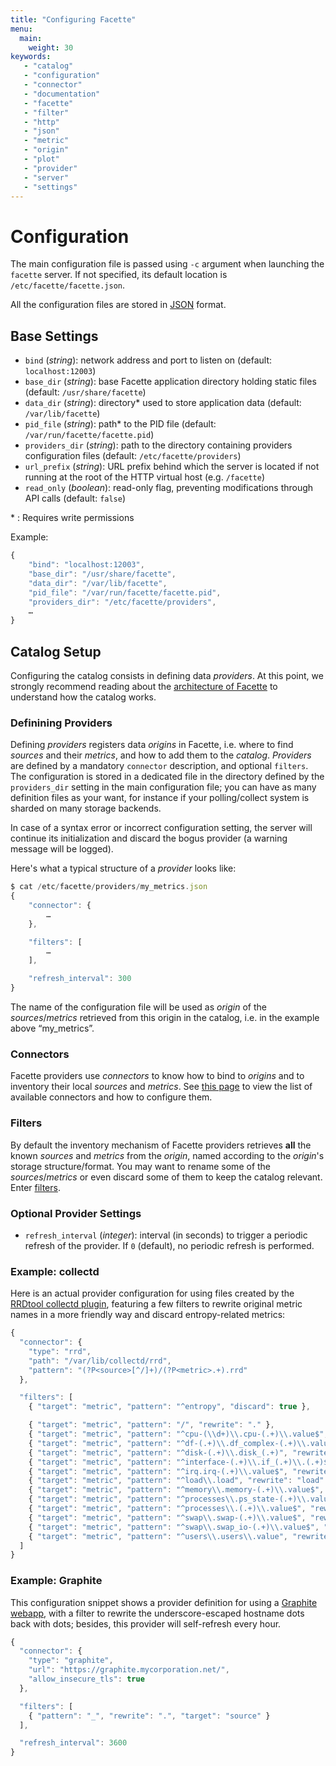 ```yaml
---
title: "Configuring Facette"
menu:
  main:
    weight: 30
keywords:
   - "catalog"
   - "configuration"
   - "connector"
   - "documentation"
   - "facette"
   - "filter"
   - "http"
   - "json"
   - "metric"
   - "origin"
   - "plot"
   - "provider"
   - "server"
   - "settings"
---
```


# Configuration

The main configuration file is passed using `-c` argument when launching the `facette` server. If not specified, its
default location is `/etc/facette/facette.json`.

<span class="fa fa-info-circle"></span> All the configuration files are stored in [JSON][0] format.

## Base Settings

 * `bind` (_string_): network address and port to listen on (default: `localhost:12003`)
 * `base_dir` (_string_): base Facette application directory holding static files (default: `/usr/share/facette`)
 * `data_dir` (_string_): directory* used to store application data (default: `/var/lib/facette`)
 * `pid_file` (_string_): path* to the PID file (default: `/var/run/facette/facette.pid`)
 * `providers_dir` (_string_): path to the directory containing providers configuration files
   (default: `/etc/facette/providers`)
 * `url_prefix` (_string_): URL prefix behind which the server is located if not running at the root of the HTTP
   virtual host (e.g. `/facette`)
 * `read_only` (_boolean_): read-only flag, preventing modifications through API calls (default: `false`)

<span class="fa fa-warning"></span> * : Requires write permissions

Example:

```javascript
{
    "bind": "localhost:12003",
    "base_dir": "/usr/share/facette",
    "data_dir": "/var/lib/facette",
    "pid_file": "/var/run/facette/facette.pid",
    "providers_dir": "/etc/facette/providers",
    …
}
```

## Catalog Setup

Configuring the catalog consists in defining data *providers*. At this point, we strongly recommend reading about the
[architecture of Facette][3] to understand how the catalog works.

### Definining Providers

Defining *providers* registers data *origins* in Facette, i.e. where to find *sources* and their *metrics*, and how
to add them to the *catalog*. *Providers* are defined by a mandatory `connector` description, and optional `filters`.
The configuration is stored in a dedicated file in the directory defined by the `providers_dir` setting in the main
configuration file; you can have as many definition files as your want, for instance if your polling/collect system is
sharded on many storage backends.

<span class="fa fa-warning"></span> In case of a syntax error or incorrect configuration setting, the server will
continue its initialization and discard the bogus provider (a warning message will be logged).

Here's what a typical structure of a *provider* looks like:

```javascript
$ cat /etc/facette/providers/my_metrics.json
{
	"connector": {
		…
	},

	"filters": [
		…
	],

	"refresh_interval": 300
}

```
<span class="fa fa-info-circle"></span> The name of the configuration file will be used as *origin* of the
*sources*/*metrics* retrieved from this origin in the catalog, i.e. in the example above “my_metrics”.

### Connectors

Facette providers use *connectors* to know how to bind to *origins* and to inventory their local *sources* and
*metrics*. See [this page][1] to view the list of available connectors and how to configure them.

### Filters

By default the inventory mechanism of Facette providers retrieves **all** the known *sources* and *metrics* from the
*origin*, named according to the *origin*'s storage structure/format. You may want to rename some of the
*sources*/*metrics* or even discard some of them to keep the catalog relevant. Enter [filters][2].

### Optional Provider Settings

 * `refresh_interval` (_integer_): interval (in seconds) to trigger a periodic refresh of the provider. If `0`
(default), no periodic refresh is performed.

### Example: collectd

Here is an actual provider configuration for using files created by the [RRDtool collectd plugin][4], featuring a few
filters to rewrite original metric names in a more friendly way and discard entropy-related metrics:

```javascript
{
  "connector": {
    "type": "rrd",
    "path": "/var/lib/collectd/rrd",
    "pattern": "(?P<source>[^/]+)/(?P<metric>.+).rrd"
  },

  "filters": [
    { "target": "metric", "pattern": "^entropy", "discard": true },

    { "target": "metric", "pattern": "/", "rewrite": "." },
    { "target": "metric", "pattern": "^cpu-(\\d+)\\.cpu-(.+)\\.value$", "rewrite": "cpu.$1.$2" },
    { "target": "metric", "pattern": "^df-(.+)\\.df_complex-(.+)\\.value", "rewrite": "df.$1.$2" },
    { "target": "metric", "pattern": "^disk-(.+)\\.disk_(.+)", "rewrite": "disk.$1.$2" },
    { "target": "metric", "pattern": "^interface-(.+)\\.if_(.+)\\.(.+)$", "rewrite": "net.$1.$2.$3" },
    { "target": "metric", "pattern": "^irq.irq-(.+)\\.value$", "rewrite": "irq.$1" },
    { "target": "metric", "pattern": "^load\\.load", "rewrite": "load" },
    { "target": "metric", "pattern": "^memory\\.memory-(.+)\\.value$", "rewrite": "memory.$1" },
    { "target": "metric", "pattern": "^processes\\.ps_state-(.+)\\.value$", "rewrite": "proc.state.$1" },
    { "target": "metric", "pattern": "^processes\\.(.+)\\.value$", "rewrite": "proc.$1" },
    { "target": "metric", "pattern": "^swap\\.swap-(.+)\\.value$", "rewrite": "swap.$1" },
    { "target": "metric", "pattern": "^swap\\.swap_io-(.+)\\.value$", "rewrite": "swap.io.$1" },
    { "target": "metric", "pattern": "^users\\.users\\.value", "rewrite": "users.count" }
  ]
}
```

### Example: Graphite

This configuration snippet shows a provider definition for using a [Graphite webapp][5], with a filter to rewrite the
underscore-escaped hostname dots back with dots; besides, this provider will self-refresh every hour.

```javascript
{
  "connector": {
    "type": "graphite",
    "url": "https://graphite.mycorporation.net/",
    "allow_insecure_tls": true
  },

  "filters": [
    { "pattern": "_", "rewrite": ".", "target": "source" }
  ],

  "refresh_interval": 3600
}
```

[0]: http://www.ietf.org/rfc/rfc4627.txt
[1]: /configuration/connectors/
[2]: /configuration/filters/
[3]: /architecture/
[4]: https://collectd.org/documentation/manpages/collectd.conf.5.shtml#plugin_rrdtool
[5]: http://graphite.readthedocs.org/
